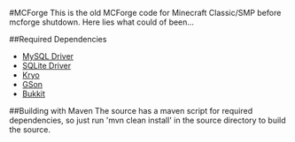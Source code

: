 #MCForge
This is the old MCForge code for Minecraft Classic/SMP before mcforge shutdown. Here lies what could of been...

##Required Dependencies
- [MySQL Driver][7]
- [SQLite Driver][8]
- [Kryo][10]
- [GSon][11]
- [Bukkit][12]

##Building with Maven
The source has a maven script for required dependencies, so just run 'mvn clean install' in the source directory
to build the source.


[1]: http://www.mcforge.net
[2]: http://www.gnu.org/licenses/gpl-3.0.html
[3]: http://www.opensource.org/licenses/ecl2.php
[4]: http://www.oracle.com/technetwork/java/javase/documentation/codeconventions-137265.html#331
[5]: http://www.oracle.com/technetwork/java/javase/documentation/codeconventions-137265.html#333
[6]: http://www.oracle.com/technetwork/java/javase/documentation/codeconventions-137265.html#353
[7]: http://www.mysql.com/downloads/connector/j/
[8]: http://mirror.nexua.org/Dependencies/sqlite-jdbc.jar
[9]: http://www.minecraft.net/classic/list
[10]: http://code.google.com/p/kryo/downloads/list
[11]: http://code.google.com/p/google-gson/downloads/list
[12]: http://dl.bukkit.org/latest-dev/bukkit.jar
